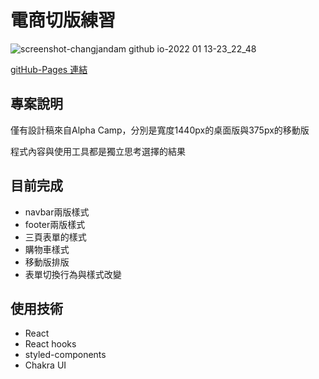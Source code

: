 # 電商切版練習

![screenshot-changjandam github io-2022 01 13-23_22_48](https://user-images.githubusercontent.com/7892298/149358992-f217cac2-99fe-49f0-9b08-f13de87595bc.png)

[gitHub-Pages 連結](https://changjandam.github.io/alpha-shop-react/)

## 專案說明

僅有設計稿來自Alpha Camp，分別是寬度1440px的桌面版與375px的移動版

程式內容與使用工具都是獨立思考選擇的結果

## 目前完成

- navbar兩版樣式
- footer兩版樣式
- 三頁表單的樣式
- 購物車樣式
- 移動版排版
- 表單切換行為與樣式改變

## 使用技術

- React
- React hooks
- styled-components
- Chakra UI



